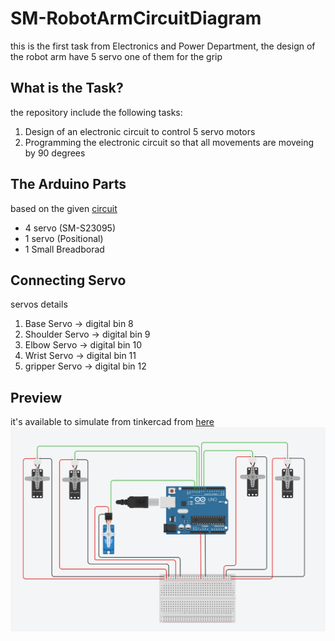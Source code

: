 # SM-RobotArmCircuitDiagram

this is the first task from Electronics and Power Department, the design of the robot arm have 5 servo one of them for the grip

## What is the Task?
the repository include the following tasks:
1. Design of an electronic circuit to control 5 servo motors 
2. Programming the electronic circuit so that all movements are moveing by 90 degrees

## The Arduino Parts
based on the given [circuit](https://github.com/smart-methods/arduino_robot_arm/blob/main/circuit.png)
- 4 servo (SM-S23095)
- 1 servo (Positional)
- 1 Small Breadborad

## Connecting Servo
servos details

1. Base Servo -> digital bin 8
2. Shoulder Servo -> digital bin 9
3. Elbow Servo -> digital bin 10
4. Wrist Servo -> digital bin 11
5. gripper Servo -> digital bin 12

## Preview 
it's available to simulate from tinkercad from [here](https://www.tinkercad.com/things/l4qmaHHJT9x-robot-arm-circuit-diagram)
![Image of Arduino Diagram](https://github.com/meshalAlbishi/SM-RobotArmCircuitDiagram/blob/main/robot_arm_circuit_diagram.png)
